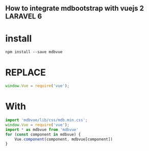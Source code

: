 ## How to integrate mdbootstrap with vuejs 2 LARAVEL 6

# install

`npm install --save mdbvue`

# REPLACE 

``` js
window.Vue = require('vue');
```

# With
``` js
import 'mdbvue/lib/css/mdb.min.css';
window.Vue = require('vue');
import * as mdbvue from 'mdbvue'
for (const component in mdbvue) {
    Vue.component(component, mdbvue[component])
}
```
